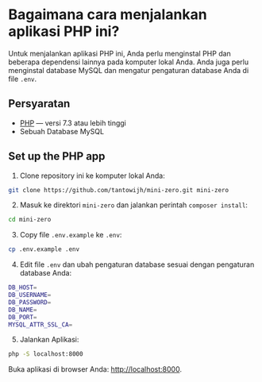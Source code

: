 # Bagaimana cara menjalankan aplikasi PHP ini?

Untuk menjalankan aplikasi PHP ini, Anda perlu menginstal PHP dan beberapa dependensi lainnya pada komputer lokal Anda. Anda juga perlu menginstal database MySQL dan mengatur pengaturan database Anda di file `.env`.

## Persyaratan

- [PHP](https://www.php.net/manual/en/install.php) &mdash; versi 7.3 atau lebih tinggi
- Sebuah Database MySQL

## Set up the PHP app

1. Clone repository ini ke komputer lokal Anda:

```bash
git clone https://github.com/tantowijh/mini-zero.git mini-zero
```

2. Masuk ke direktori `mini-zero` dan jalankan perintah `composer install`:

```bash
cd mini-zero
```

3. Copy file `.env.example` ke `.env`:

```bash
cp .env.example .env
```

4. Edit file `.env` dan ubah pengaturan database sesuai dengan pengaturan database Anda:

```bash
DB_HOST=
DB_USERNAME=
DB_PASSWORD=
DB_NAME=
DB_PORT=
MYSQL_ATTR_SSL_CA=
```


5. Jalankan Aplikasi:

```bash
php -S localhost:8000
```

Buka aplikasi di browser Anda: [http://localhost:8000](http://localhost:8000).